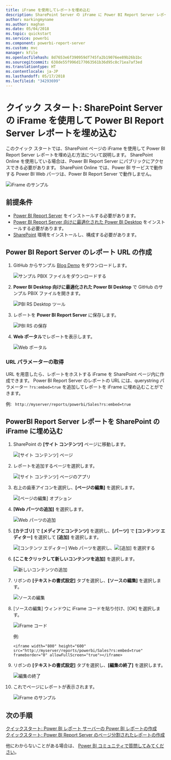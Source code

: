 ```yaml
---
title: iFrame を使用してレポートを埋め込む
description: SharePoint Server の iFrame に Power BI Report Server レポートを埋め込む
author: markingmyname
ms.author: maghan
ms.date: 05/04/2018
ms.topic: quickstart
ms.service: powerbi
ms.component: powerbi-report-server
ms.custom: mvc
manager: kfile
ms.openlocfilehash: 8d7653e6f390959df745fa2b19076ee89b26b1bc
ms.sourcegitcommit: 638de55f996d177063561b36d95c8c71ea7af3ed
ms.translationtype: HT
ms.contentlocale: ja-JP
ms.lasthandoff: 05/17/2018
ms.locfileid: "34293699"
---
```

# <a name="quickstart-embed-a-power-bi-report-server-report-using-an-iframe-in-sharepoint-server"></a>クイック スタート: SharePoint Server の iFrame を使用して Power BI Report Server レポートを埋め込む

このクイック スタートでは、SharePoint ページの iFrame を使用して Power BI Report Server レポートを埋め込む方法について説明します。 SharePoint Online を使用している場合は、Power BI Report Server にパブリックにアクセスできる必要があります。 SharePoint Online では、Power BI サービスで動作する Power BI Web パーツは、Power BI Report Server で動作しません。 

![iFrame のサンプル](media/quickstart-embed/quickstart_embed_01.png)
## <a name="prerequisites"></a>前提条件
* [Power BI Report Server](https://powerbi.microsoft.com/en-us/report-server/) をインストールする必要があります。
* [Power BI Report Server 向けに最適化された Power BI Desktop](install-powerbi-desktop.md) をインストールする必要があります。
* [SharePoint](https://docs.microsoft.com/en-us/sharepoint/install/install) 環境をインストールし、構成する必要があります。

## <a name="creating-the-power-bi-report-server-report-url"></a>Power BI Report Server のレポート URL の作成

1. GitHub からサンプル [Blog Demo](https://github.com/Microsoft/powerbi-desktop-samples) をダウンロードします。

    ![サンプル PBIX ファイルをダウンロードする](media/quickstart-embed/quickstart_embed_14.png)

2. **Power BI Desktop 向けに最適化された Power BI Desktop** で GitHub のサンプル PBIX ファイルを開きます。

    ![PBI RS Desktop ツール](media/quickstart-embed/quickstart_embed_02.png)

3. レポートを **Power BI Report Server** に保存します。 

    ![PBI RS の保存](media/quickstart-embed/quickstart_embed_03.png)

4. **Web ポータル**でレポートを表示します。

    ![Web ポータル](media/quickstart-embed/quickstart_embed_04.png)

### <a name="capturing-the-url-parameter"></a>URL パラメーターの取得

URL を用意したら、レポートをホストする iFrame を SharePoint ページ内に作成できます。 Power BI Report Server のレポートの URL には、querystring パラメーター `?rs:embed=true` を追加してレポートを iFrame に埋め込むことができます。 

   例:
    ``` 
    http://myserver/reports/powerbi/Sales?rs:embed=true
    ```
## <a name="embedding-a-power-bi-report-server-report-in-a-sharepoint-iframe"></a>PowerBI Report Server レポートを SharePoint の iFrame に埋め込む

1. SharePoint の **[サイト コンテンツ]** ページに移動します。

    ![[サイト コンテンツ] ページ](media/quickstart-embed/quickstart_embed_05.png)

2. レポートを追加するページを選択します。

    ![[サイト コンテンツ] ページのアプリ](media/quickstart-embed/quickstart_embed_06.png)

3. 右上の歯車アイコンを選択し、**[ページの編集]** を選択します。

    ![[ページの編集] オプション](media/quickstart-embed/quickstart_embed_07.png)

4. **[Web パーツの追加]** を選択します。

    ![Web パーツの追加](media/quickstart-embed/quickstart_embed_08.png)

5. **[カテゴリ]** で **[メディアとコンテンツ]** を選択し、**[パーツ]** で **[コンテンツ エディター]** を選択して **[追加]** を選択します。

    ![[コンテンツ エディター] Web パーツを選択し](media/quickstart-embed/quickstart_embed_09.png)、![[追加] を選択する](media/quickstart-embed/quickstart_embed_091.png)

6. **[ここをクリックして新しいコンテンツを追加]** を選択します。

    ![新しいコンテンツの追加](media/quickstart-embed/quickstart_embed_10.png)

7. リボンの **[テキストの書式設定]** タブを選択し、**[ソースの編集]** を選択します。

     ![ソースの編集](media/quickstart-embed/quickstart_embed_11.png)

8. [ソースの編集] ウィンドウに iFrame コードを貼り付け、[OK] を選択します。

    ![iFrame コード](media/quickstart-embed/quickstart_embed_12.png)

     例:
     ```
     <iframe width="800" height="600" src="http://myserver/reports/powerbi/Sales?rs:embed=true" frameborder="0" allowFullScreen="true"></iframe>
     ```

9. リボンの **[テキストの書式設定]** タブを選択し、**[編集の終了]** を選択します。

    ![編集の終了](media/quickstart-embed/quickstart_embed_13.png)

10. これでページにレポートが表示されます。

    ![iFrame のサンプル](media/quickstart-embed/quickstart_embed_01.png)

## <a name="next-steps"></a>次の手順

[クイックスタート: Power BI レポート サーバーの Power BI レポートの作成](quickstart-create-powerbi-report.md)  
[クイックスタート: Power BI Report Server のページ分割されたレポートの作成](quickstart-create-paginated-report.md)  

他にわからないことがある場合は、 [Power BI コミュニティで質問してみてください](https://community.powerbi.com/)。 